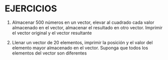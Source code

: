 # EJERCICIOS

1. Almacenar 500 números en un vector, elevar al cuadrado cada valor almacenado en el vector, almacenar el resultado en otro vector. Imprimir el vector original y el vector resultante

2. Llenar un vector de 20 elementos, imprimir la posición y el valor del elemento mayor almacenado en el vector. Suponga que todos los elementos del vector son diferentes
